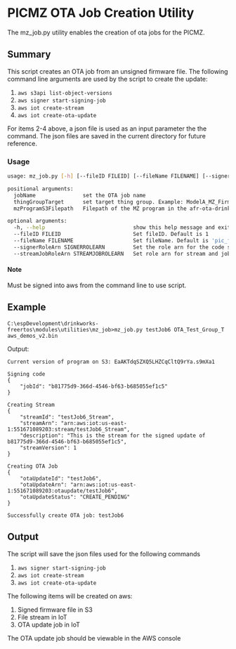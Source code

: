 # PICMZ OTA Job Creation Utility

The mz_job.py utility enables the creation of ota jobs for the PICMZ.

## Summary
This script creates an OTA job from an unsigned firmware file. The following command line arguments are used by the script to create the update:
1. `aws s3api list-object-versions`
2. `aws signer start-signing-job`
3. `aws iot create-stream`
4. `aws iot create-ota-update`

For items 2-4 above, a json file is used as an input parameter the the command. The json files are saved in the current directory for future reference.

### Usage
```sh
usage: mz_job.py [-h] [--fileID FILEID] [--fileName FILENAME] [--signerRoleArn SIGNERROLEARN] [--streamJobRoleArn STREAMJOBROLEARN] jobName thingGroupTarget mzProgramS3Filepath

positional arguments:
  jobName               set the OTA job name
  thingGroupTarget      set target thing group. Example: ModelA_MZ_Firmware_Update
  mzProgramS3Filepath   Filepath of the MZ program in the afr-ota-drinkwork-firmware bucket. Example: 'PIC32MZ/GEN1_SV_v9.70.aws'

optional arguments:
  -h, --help                            show this help message and exit
  --fileID FILEID                       Set fileID. Default is 1
  --fileName FILENAME                   Set fileName. Default is 'pic_fw'
  --signerRoleArn SIGNERROLEARN         Set the role arn for the code signing. Default is 'profile_for_ESP32'
  --streamJobRoleArn STREAMJOBROLEARN   Set role arn for stream and job creation. Default is 'IoT_Update_Role'
```
#### Note
Must be signed into aws from the command line to use script. 
## Example
```
C:\espDevelopment\drinkworks-freertos\modules\utilities\mz_job>mz_job.py testJob6 OTA_Test_Group_T aws_demos_v2.bin
```
Output:
```
Current version of program on S3: EaAKTdqSZXQ5LHZCqCltQ9rYa.s9mXa1

Signing code
{
    "jobId": "b81775d9-366d-4546-bf63-b685055ef1c5"
}

Creating Stream
{
    "streamId": "testJob6_Stream",
    "streamArn": "arn:aws:iot:us-east-1:551671089203:stream/testJob6_Stream",
    "description": "This is the stream for the signed update of b81775d9-366d-4546-bf63-b685055ef1c5",
    "streamVersion": 1
}

Creating OTA Job
{
    "otaUpdateId": "testJob6",
    "otaUpdateArn": "arn:aws:iot:us-east-1:551671089203:otaupdate/testJob6",
    "otaUpdateStatus": "CREATE_PENDING"
}

Successfully create OTA job: testJob6
```
## Output
The script will save the json files used for the following commands
1. `aws signer start-signing-job`
2. `aws iot create-stream`
3. `aws iot create-ota-update`

The following items will be created on aws:
1. Signed firmware file in S3
2. File stream in IoT
3. OTA update job in IoT

The OTA update job should be viewable in the AWS console

